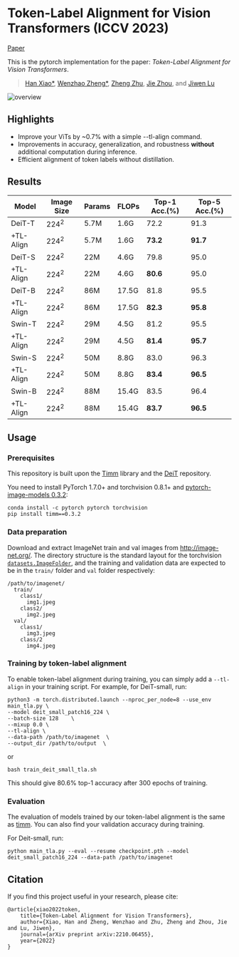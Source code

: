 
# Token-Label Alignment for Vision Transformers (ICCV 2023)
[Paper](https://arxiv.org/abs/2210.06455)

This is the pytorch implementation for the paper: *Token-Label Alignment for Vision Transformers*. 



> [Han Xiao\*](https://scholar.google.com/citations?user=N-u2i-QAAAAJ&hl=en), [Wenzhao Zheng\*](https://scholar.google.com/citations?user=LdK9scgAAAAJ&hl=en), [Zheng Zhu](http://www.zhengzhu.net/), [Jie Zhou](https://scholar.google.com/citations?user=6a79aPwAAAAJ&hl=en&authuser=1), and [Jiwen Lu](http://ivg.au.tsinghua.edu.cn/Jiwen_Lu/)

![overview](assets/overview.png)

## Highlights

- Improve your ViTs by ~0.7% with a simple --tl-align command.
- Improvements in accuracy, generalization, and robustness **without** additional computation during inference.
- Efficient alignment of token labels without distillation.

## Results

| Model     | Image Size | Params | FLOPs | Top-1 Acc.(\%) | Top-5 Acc.(\%) |
| --------- | ---------- | ------ | ----- | -------------- | -------------- |
| DeiT-T    | $224^2$    | 5.7M   | 1.6G  | 72.2           | 91.3           |
| +TL-Align | $224^2$    | 5.7M   | 1.6G  | **73.2**       | **91.7**       |
| DeiT-S    | $224^2$    | 22M    | 4.6G  | 79.8           | 95.0           |
| +TL-Align | $224^2$    | 22M    | 4.6G  | **80.6**       | 95.0           |
| DeiT-B    | $224^2$    | 86M    | 17.5G | 81.8           | 95.5           |
| +TL-Align | $224^2$    | 86M    | 17.5G | **82.3**       | **95.8**       |
| Swin-T    | $224^2$    | 29M    | 4.5G  | 81.2           | 95.5           |
| +TL-Align | $224^2$    | 29M    | 4.5G  | **81.4**       | **95.7**       |
| Swin-S    | $224^2$    | 50M    | 8.8G  | 83.0           | 96.3           |
| +TL-Align | $224^2$    | 50M    | 8.8G  | **83.4**       | **96.5**       |
| Swin-B    | $224^2$    | 88M    | 15.4G | 83.5           | 96.4           |
| +TL-Align | $224^2$    | 88M    | 15.4G | **83.7**       | **96.5**       |

## Usage

### Prerequisites

This repository is built upon the [Timm](https://github.com/rwightman/pytorch-image-models) library and the [DeiT](https://github.com/facebookresearch/deit) repository. 

You need to install PyTorch 1.7.0+ and torchvision 0.8.1+ and [pytorch-image-models 0.3.2](https://github.com/rwightman/pytorch-image-models):

```
conda install -c pytorch pytorch torchvision
pip install timm==0.3.2
```

### Data preparation

Download and extract ImageNet train and val images from http://image-net.org/.
The directory structure is the standard layout for the torchvision [`datasets.ImageFolder`](https://pytorch.org/docs/stable/torchvision/datasets.html#imagefolder), and the training and validation data are expected to be in the `train/` folder and `val` folder respectively:

```
/path/to/imagenet/
  train/
    class1/
      img1.jpeg
    class2/
      img2.jpeg
  val/
    class1/
      img3.jpeg
    class/2
      img4.jpeg
```


### Training by token-label alignment
To enable token-label alignment during training, you can simply add a ```--tl-align``` in your training script. For example, for DeiT-small, run:

```
python3 -m torch.distributed.launch --nproc_per_node=8 --use_env main_tla.py \
--model deit_small_patch16_224 \
--batch-size 128    \
--mixup 0.0 \
--tl-align \
--data-path /path/to/imagenet  \
--output_dir /path/to/output  \
```
or 

```
bash train_deit_small_tla.sh
```

This should give 80.6% top-1 accuracy after 300 epochs of training.

### Evaluation

The evaluation of models trained by our token-label alignment is the same as [timm](https://github.com/rwightman/pytorch-image-models#train-validation-inference-scripts).
You can also find your validation accuracy during training.

For Deit-small, run:
```
python main_tla.py --eval --resume checkpoint.pth --model deit_small_patch16_224 --data-path /path/to/imagenet
```



## Citation

If you find this project useful in your research, please cite:

````
@article{xiao2022token,
    title={Token-Label Alignment for Vision Transformers},
    author={Xiao, Han and Zheng, Wenzhao and Zhu, Zheng and Zhou, Jie and Lu, Jiwen},
    journal={arXiv preprint arXiv:2210.06455},
    year={2022}
}
````
